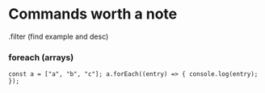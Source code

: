 # Commands worth a note  

.filter (find example and desc)

### foreach (arrays)
`const a = ["a", "b", "c"];
a.forEach((entry) => {
    console.log(entry);
});`
